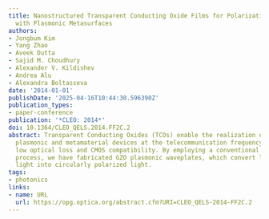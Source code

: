 ```yaml
---
title: Nanostructured Transparent Conducting Oxide Films for Polarization Control
  with Plasmonic Metasurfaces
authors:
- Jongbum Kim
- Yang Zhao
- Aveek Dutta
- Sajid M. Choudhury
- Alexander V. Kildishev
- Andrea Alu
- Alexandra Boltasseva
date: '2014-01-01'
publishDate: '2025-04-16T10:44:30.596390Z'
publication_types:
- paper-conference
publication: '*CLEO: 2014*'
doi: 10.1364/CLEO_QELS.2014.FF2C.2
abstract: Transparent Conducting Oxides (TCOs) enable the realization of practical
  plasmonic and metamaterial devices at the telecommunication frequency due to their
  low optical loss and CMOS compatibility. By employing a conventional dry-etching
  process, we have fabricated GZO plasmonic waveplates, which convert linearly polarized
  light into circularly polarized light.
tags:
- photonics
links:
- name: URL
  url: https://opg.optica.org/abstract.cfm?URI=CLEO_QELS-2014-FF2C.2
---
```

